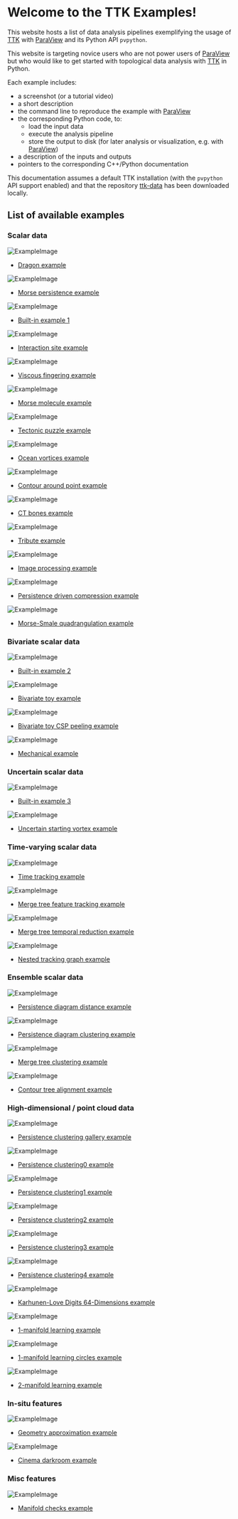 # Welcome to the TTK Examples!

This website hosts a list of data analysis pipelines exemplifying the usage of [TTK](https://topology-tool-kit.github.io/) with
[ParaView](http://paraview.org) and its Python API `pvpython`.

This website is targeting novice users who are not power users of [ParaView](http://paraview.org) but who would like to get started with topological data analysis with [TTK](https://topology-tool-kit.github.io/) in Python.

Each example includes:

- a screenshot (or a tutorial video)
- a short description
- the command line to reproduce the example with [ParaView](http://paraview.org)
- the corresponding Python code, to:
    - load the input data 
    - execute the analysis pipeline
    - store the output to disk (for later analysis or visualization, e.g. with [ParaView](http://paraview.org))
- a description of the inputs and outputs
- pointers to the corresponding C++/Python documentation

This documentation assumes a default TTK installation (with the `pvpython` API support enabled) and that the repository [ttk-data](https://github.com/topology-tool-kit/ttk-data) has been downloaded locally.

## List of available examples

### Scalar data

![ExampleImage](https://topology-tool-kit.github.io/img/gallery/dragon.jpg)

* [Dragon example](dragon/)


![ExampleImage](https://topology-tool-kit.github.io/img/gallery/morsePersistence.jpg)

* [Morse persistence example](morsePersistence/)

![ExampleImage](https://topology-tool-kit.github.io/img/gallery/builtinExample1.jpg)

* [Built-in example 1](dragon/)

![ExampleImage](https://topology-tool-kit.github.io/img/gallery/interactionSites.jpg)

* [Interaction site example](dragon/)

![ExampleImage](https://topology-tool-kit.github.io/img/gallery/viscousFingering.jpg)

* [Viscous fingering example](dragon/)

![ExampleImage](https://topology-tool-kit.github.io/img/gallery/morseMolecule.jpg)

* [Morse molecule example](dragon/)

![ExampleImage](https://topology-tool-kit.github.io/img/gallery/geology.jpg)

* [Tectonic puzzle example](dragon/)

![ExampleImage](https://topology-tool-kit.github.io/img/gallery/climate.jpg)

* [Ocean vortices example](dragon/)

![ExampleImage](https://topology-tool-kit.github.io/img/gallery/contourAroundPoint.jpg)

* [Contour around point example](dragon/)

![ExampleImage](https://topology-tool-kit.github.io/img/gallery/ctBones.jpg)

* [CT bones example](dragon/)

![ExampleImage](https://topology-tool-kit.github.io/img/gallery/tribute.jpg)

* [Tribute example](dragon/)

![ExampleImage](https://topology-tool-kit.github.io/img/gallery/imageProcessing.jpg)

* [Image processing example](dragon/)

![ExampleImage](https://topology-tool-kit.github.io/img/gallery/persistenceDrivenCompression.jpg)

* [Persistence driven compression example](dragon/)

![ExampleImage](https://topology-tool-kit.github.io/img/gallery/morseSmaleQuadrangulation.jpg)

* [Morse-Smale quadrangulation example](dragon/)

### Bivariate scalar data

![ExampleImage](https://topology-tool-kit.github.io/img/gallery/builtinExample2.jpg)

* [Built-in example 2](dragon/)

![ExampleImage](https://topology-tool-kit.github.io/img/gallery/bivariateToy.jpg)

* [Bivariate toy example](dragon/)

![ExampleImage](https://topology-tool-kit.github.io/img/gallery/bivariateToyCspPeeling.jpg)

* [Bivariate toy CSP peeling example](dragon/)

![ExampleImage](https://topology-tool-kit.github.io/img/gallery/mechanical.jpg)

* [Mechanical example](dragon/)


### Uncertain scalar data
![ExampleImage](https://topology-tool-kit.github.io/img/gallery/builtinExample3.jpg)

* [Built-in example 3](dragon/)

![ExampleImage](https://topology-tool-kit.github.io/img/gallery/uncertainStartingVortex.jpg)

* [Uncertain starting vortex example](dragon/)


### Time-varying scalar data

![ExampleImage](https://topology-tool-kit.github.io/img/gallery/timeTracking.jpeg)

* [Time tracking example](dragon/)

![ExampleImage](https://topology-tool-kit.github.io/img/gallery/mergeTreeFeatureTracking.jpg)

* [Merge tree feature tracking example](dragon/)

![ExampleImage](https://topology-tool-kit.github.io/img/gallery/mergeTreeTemporalReduction.jpg)

* [Merge tree temporal reduction example](dragon/)

![ExampleImage](https://topology-tool-kit.github.io/img/gallery/nestedTrackingGraph.jpg)

* [Nested tracking graph example](dragon/)

### Ensemble scalar data

![ExampleImage](https://topology-tool-kit.github.io/img/gallery/persistenceDiagramDistance.jpg)

* [Persistence diagram distance example](dragon/)

![ExampleImage](https://topology-tool-kit.github.io/img/gallery/persistenceDiagramClustering.jpg)

* [Persistence diagram clustering example](dragon/)

![ExampleImage](https://topology-tool-kit.github.io/img/gallery/mergeTreeClustering.jpg)

* [Merge tree clustering example](dragon/)

![ExampleImage](https://topology-tool-kit.github.io/img/gallery/contourTreeAlignment.jpg)

* [Contour tree alignment example](dragon/)

### High-dimensional / point cloud data

![ExampleImage](https://topology-tool-kit.github.io/img/gallery/persistenceClusteringGallery.jpeg)

* [Persistence clustering gallery example](dragon/)

![ExampleImage](https://topology-tool-kit.github.io/img/gallery/persistenceClustering0.jpeg)

* [Persistence clustering0 example](dragon/)

![ExampleImage](https://topology-tool-kit.github.io/img/gallery/persistenceClustering1.jpeg)

* [Persistence clustering1 example](dragon/)

![ExampleImage](https://topology-tool-kit.github.io/img/gallery/persistenceClustering2.jpeg)

* [Persistence clustering2 example](dragon/)

![ExampleImage](https://topology-tool-kit.github.io/img/gallery/persistenceClustering3.jpeg)

* [Persistence clustering3 example](dragon/)

![ExampleImage](https://topology-tool-kit.github.io/img/gallery/persistenceClustering4.jpeg)

* [Persistence clustering4 example](dragon/)

![ExampleImage](https://topology-tool-kit.github.io/img/gallery/karhunenLoveDigits64Dimensions.jpg)

* [Karhunen-Love Digits 64-Dimensions example](dragon/)

![ExampleImage](https://topology-tool-kit.github.io/img/gallery/1manifoldLearning.jpeg)

* [1-manifold learning example](dragon/)

![ExampleImage](https://topology-tool-kit.github.io/img/gallery/1manifoldLearningCircles.jpeg)

* [1-manifold learning circles  example](dragon/)

![ExampleImage](https://topology-tool-kit.github.io/img/gallery/2manifoldLearning.jpeg)

* [2-manifold learning example](dragon/)

### In-situ features
![ExampleImage](https://topology-tool-kit.github.io/img/gallery/geometryApproximation.jpg)

* [Geometry approximation example](dragon/)

![ExampleImage](https://topology-tool-kit.github.io/img/gallery/cinemaDarkroom.jpg)

* [Cinema darkroom example](dragon/)

### Misc features
![ExampleImage](https://topology-tool-kit.github.io/img/gallery/manifoldCheck.jpg)

* [Manifold checks example](dragon/)

